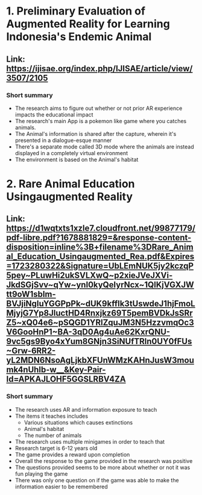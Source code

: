 # 1. **Preliminary Evaluation of Augmented Reality for Learning Indonesia's Endemic Animal** 
## Link: https://ijisae.org/index.php/IJISAE/article/view/3507/2105
### Short summary
- The research aims to figure out whether or not prior AR experience impacts the educational impact
- The research's main App is a pokemon like game where you catches animals.
- The Animal's information is shared after the capture, wherein it's presented in a dialogue-esque manner
- There's a separate mode called 3D mode where the animals are instead displayed in a completely virtual environment
- The environment is based on the Animal's habitat

# 2. **Rare Animal Education Usingaugmented Reality**
## Link: https://d1wqtxts1xzle7.cloudfront.net/99877179/pdf-libre.pdf?1678881829=&response-content-disposition=inline%3B+filename%3DRare_Animal_Education_Usingaugmented_Rea.pdf&Expires=1723280322&Signature=UbLEmNUK5jy2kczqP5pey~PLuwHi2ukSVLXwQ~p2xieJVeJXVi-JkdSGjSvv~qYw~ynl0kyQelyrNcx~1QlKjVGXJWtt9oW1sbIm-BVJjiNgIuYGGPpPk~dUK9kffIk3tUswdeJ1hjFmoLMjyjG7Yp8JluctHD4Rnxjkz69T5pemBVDkJsSRrZ5~xQ04e6~pSQGD1YRlZquJM3N5HzzvmqOc3V6GooHnP1~BA-3qD0Ag4uAe62KxrQNU-9vc5gs9Byo4xYum8GNjn3SiNUfTRln0UY0fFUs~Grw-6RR2-yL2MDN6NsoAgLjkbXFUnWMzKAHnJusW3moumk4nUhIb-w__&Key-Pair-Id=APKAJLOHF5GGSLRBV4ZA
### Short summary
- The research uses AR and information exposure to teach
- The items it teaches includes
    - Various situations which causes extinctions
    - Animal's habitat
    - The number of animals
- The research uses multiple minigames in order to teach that
- Research target is 6-12 years old
- The game provides a reward upon completion
- Overall the response to the game provided in the research was positive
- The questions provided seems to be more about whether or not it was fun playing the game
- There was only one question on if the game was able to make the information easier to be remembered